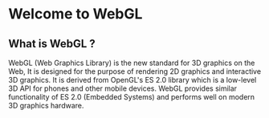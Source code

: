# Welcome to WebGL

## What is WebGL ?

WebGL (Web Graphics Library) is the new standard for 3D graphics on the Web, It is designed for the purpose
of rendering 2D graphics and interactive 3D graphics. It is derived from OpenGL's ES 2.0 library
which is a low-level 3D API for phones and other mobile devices. WebGL provides similar functionality
of ES 2.0 (Embedded Systems) and performs well on modern 3D graphics hardware.